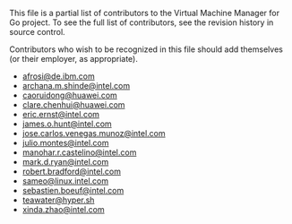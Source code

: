 This file is a partial list of contributors to the Virtual Machine
Manager for Go project. To see the full list of contributors, see the
revision history in source control.

Contributors who wish to be recognized in this file should add
themselves (or their employer, as appropriate).

- afrosi@de.ibm.com
- archana.m.shinde@intel.com
- caoruidong@huawei.com
- clare.chenhui@huawei.com
- eric.ernst@intel.com
- james.o.hunt@intel.com
- jose.carlos.venegas.munoz@intel.com
- julio.montes@intel.com
- manohar.r.castelino@intel.com
- mark.d.ryan@intel.com
- robert.bradford@intel.com
- sameo@linux.intel.com
- sebastien.boeuf@intel.com
- teawater@hyper.sh
- xinda.zhao@intel.com
